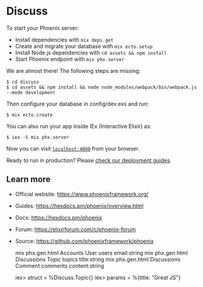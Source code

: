 # Discuss

To start your Phoenix server:

- Install dependencies with `mix deps.get`
- Create and migrate your database with `mix ecto.setup`
- Install Node.js dependencies with `cd assets && npm install`
- Start Phoenix endpoint with `mix phx.server`

We are almost there! The following steps are missing:

    $ cd discuss
    $ cd assets && npm install && node node_modules/webpack/bin/webpack.js --mode development

Then configure your database in config/dev.exs and run:

    $ mix ecto.create

You can also run your app inside IEx (Interactive Elixir) as:

    $ iex -S mix phx.server

Now you can visit [`localhost:4000`](http://localhost:4000) from your browser.

Ready to run in production? Please [check our deployment guides](https://hexdocs.pm/phoenix/deployment.html).

## Learn more

- Official website: https://www.phoenixframework.org/
- Guides: https://hexdocs.pm/phoenix/overview.html
- Docs: https://hexdocs.pm/phoenix
- Forum: https://elixirforum.com/c/phoenix-forum
- Source: https://github.com/phoenixframework/phoenix

  mix phx.gen.html Accounts User users email:string
  mix phx.gen.html Discussions Topic topics title:string
  mix phx.gen.html Discussions Comment comments content:string


    iex> struct = %Discuss.Topic{}
    iex> params = %{title: "Great JS"}
